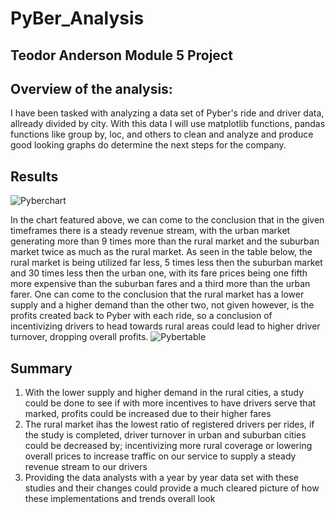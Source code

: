 # PyBer_Analysis
## Teodor Anderson Module 5 Project


## Overview of the analysis:
  I have been tasked with analyzing a data set of Pyber's ride and driver data, allready divided by city. With this data I will use matplotlib functions, pandas functions like group by, loc, and others to clean and analyze and produce good looking graphs do determine the next steps for the company.

## Results
![Pyberchart](https://user-images.githubusercontent.com/116928193/209111488-7813141a-b39a-4c8d-a070-98e4f881e102.png)

In the chart featured above, we can come to the conclusion that in the given timeframes there is a steady revenue stream, with the urban market generating more than 9 times more than the rural market and the suburban market twice as much as the rural market. 
As seen in the table below, the rural market is being utilized far less, 5 times less then the suburban market and 30 times less then the urban one, with its fare prices being one fifth more expensive than the suburban fares and a third more than the urban farer. One can come to the conclusion that the rural market has a lower supply and a higher demand than the other two, not given however, is the profits created back to Pyber with each ride, so a conclusion of incentivizing drivers to head towards rural areas could lead to higher driver turnover, dropping overall profits.
![Pybertable](https://user-images.githubusercontent.com/116928193/209111534-c0850596-3ca6-4e11-af21-211fd640cbcd.png)

## Summary

1. With the lower supply and higher demand in the rural cities, a study could be done to see if with more incentives to have drivers serve that marked, profits could be increased due to their higher fares
2. The rural market ihas the lowest ratio of registered drivers per rides, if the study is completed, driver turnover in urban and suburban cities could be decreased by; incentivizing more rural coverage or lowering overall prices to increase traffic on our service to supply a steady revenue stream to our drivers
3. Providing the data analysts with a year by year data set with these studies and their changes could provide a much cleared picture of how these implementations and trends overall look
